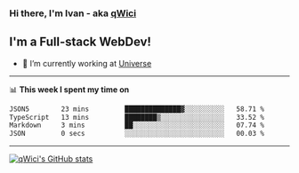 ### Hi there, I'm Ivan - aka [qWici][website]

## I'm a Full-stack WebDev!
- 🔭 I’m currently working at [Universe][universe]

---

📊 **This week I spent my time on**
<!--START_SECTION:waka-->

```txt
JSON5        23 mins         ██████████████▓░░░░░░░░░░   58.71 %
TypeScript   13 mins         ████████▒░░░░░░░░░░░░░░░░   33.52 %
Markdown     3 mins          ██░░░░░░░░░░░░░░░░░░░░░░░   07.74 %
JSON         0 secs          ░░░░░░░░░░░░░░░░░░░░░░░░░   00.03 %
```

<!--END_SECTION:waka-->

---

[![qWici's GitHub stats](https://github-readme-stats.vercel.app/api?username=qWici)](https://github.com/qWici/github-readme-stats)

[website]: https://devkucher.com
[twitter]: https://twitter.com/KucherDev
[linkedin]: https://www.linkedin.com/in/ivankucher
[universe]: https://universeapps.limited
